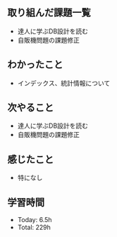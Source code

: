 ## 取り組んだ課題一覧
- 達人に学ぶDB設計を読む
- 自販機問題の課題修正
## わかったこと
- インデックス、統計情報について
## 次やること
- 達人に学ぶDB設計を読む
- 自販機問題の課題修正
## 感じたこと
- 特になし
## 学習時間
- Today: 6.5h
- Total: 229h